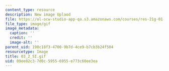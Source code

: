 ```yaml
---
content_type: resource
description: New image Uplaod
file: https://ol-ocw-studio-app-qa.s3.amazonaws.com/courses/res-21g-01-kana-spring-2010/09ee82c37d0c59556955e773c60ee3ea_03_2_SI.gif
file_type: image/gif
image_metadata:
  caption: ''
  credit: ''
  image-alt: ''
parent_uid: 198c18f3-4700-9b7d-4ce9-b7cb3b24f504
resourcetype: Image
title: 03_2_SI.gif
uid: 09ee82c3-7d0c-5955-6955-e773c60ee3ea
---
```

